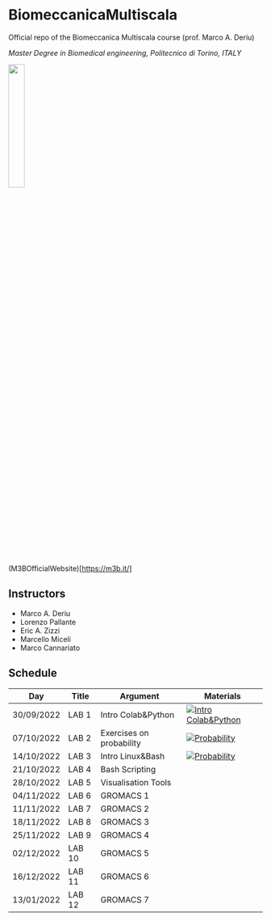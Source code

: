 # BiomeccanicaMultiscala
Official repo of the Biomeccanica Multiscala course (prof. Marco A. Deriu)

*Master Degree in Biomedical engineering, Politecnico di Torino, ITALY*

<img src="https://m3b.it/wp-content/uploads/2022/09/LOGO_V-color.svg"  width=25% height=25%>

(M3BOfficialWebsite)[https://m3b.it/]

## Instructors
- Marco A. Deriu
- Lorenzo Pallante
- Eric A. Zizzi
- Marcello Miceli
- Marco Cannariato

## Schedule

|  Day   	        | Title  | Argument                | Materials |
|---------------	|--------|-------------------------|-----------|
| 30/09/2022     	| LAB 1  | Intro Colab&Python          	|   [![Intro Colab&Python](https://colab.research.google.com/assets/colab-badge.svg)](https://colab.research.google.com/github/lorenzopallante/BiomeccanicaMultiscala/blob/main/LAB/01-Intro_PythonColab/01-Intro_ColabPython.ipynb)	|
| 07/10/2022     	| LAB 2  | Exercises on probability  |   [![Probability](https://colab.research.google.com/assets/colab-badge.svg)](https://colab.research.google.com/github/lorenzopallante/BiomeccanicaMultiscala/blob/main/LAB/02-Probability/02-Probability_4students.ipynb)|
| 14/10/2022     	| LAB 3  | Intro Linux&Bash       	|   	[![Probability](https://colab.research.google.com/assets/colab-badge.svg)](https://colab.research.google.com/github/lorenzopallante/BiomeccanicaMultiscala/blob/main/LAB/03-Intro_BashLinux/03-Intro_LinuxBash.ipynb)|
| 21/10/2022     	| LAB 4  | Bash Scripting          	|   	|
| 28/10/2022     	| LAB 5  | Visualisation Tools          	|   	|
| 04/11/2022     	| LAB 6  | GROMACS 1          	|   	|
| 11/11/2022     	| LAB 7  | GROMACS 2          	|   	|
| 18/11/2022     	| LAB 8  | GROMACS 3         	|   	|
| 25/11/2022     	| LAB 9  | GROMACS 4         	|   	|
| 02/12/2022     	| LAB 10 | GROMACS 5          	|   	|
| 16/12/2022     	| LAB 11 | GROMACS 6          	|   	|
| 13/01/2022     	| LAB 12 | GROMACS 7          	|   	|

